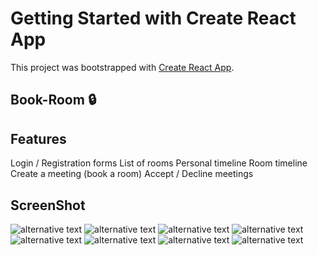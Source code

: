 # Getting Started with Create React App

This project was bootstrapped with [Create React App](https://github.com/facebook/create-react-app).

## Book-Room 🔒

## Features

Login / Registration forms
List of rooms
Personal timeline
Room timeline
Create a meeting (book a room)
Accept / Decline meetings

## ScreenShot

 ![alternative text](img0.png "img")
 ![alternative text](img01.png "img")
 ![alternative text](img1.png "img")
 ![alternative text](img2.png "img")
 ![alternative text](img3.png "img")
 ![alternative text](img4.png "img")
 ![alternative text](img5.png "img")
 ![alternative text](img6.png "img")
